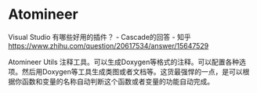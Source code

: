 # Atomineer



Visual Studio 有哪些好用的插件？ - Cascade的回答 - 知乎
https://www.zhihu.com/question/20617534/answer/15647529

Atomineer Utils
注释工具。可以生成Doxygen等格式的注释。可以配置各种选项。然后用Doxygen等工具生成类图或者文档等。这货最强悍的一点，是可以根据你函数和变量的名称自动判断这个函数或者变量的功能自动完成。























